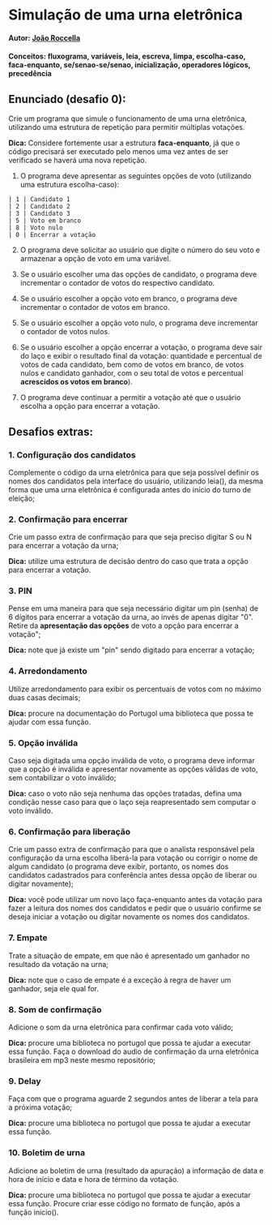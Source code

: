 # Simulação de uma urna eletrônica

#### Autor: [João Roccella](https://github.com/JoaoRoccella)

#### Conceitos: fluxograma, variáveis, leia, escreva, limpa, escolha-caso, faca-enquanto, se/senao-se/senao, inicialização, operadores lógicos, precedência

## Enunciado (desafio 0):

Crie um programa que simule o funcionamento de uma urna eletrônica, utilizando uma estrutura de repetição para permitir múltiplas votações. 

**Dica:** Considere fortemente usar a estrutura **faca-enquanto**, já que o código precisará ser executado pelo menos uma vez antes de ser verificado se haverá uma nova repetição. 

1. O programa deve apresentar as seguintes opções de voto (utilizando uma estrutura escolha-caso):

```
| 1 | Candidato 1
| 2 | Candidato 2
| 3 | Candidato 3
| 5 | Voto em branco
| 8 | Voto nulo
| 0 | Encerrar a votação
```
  
2. O programa deve solicitar ao usuário que digite o número do seu voto e armazenar a opção de voto em uma variável. 

3. Se o usuário escolher uma das opções de candidato, o programa deve incrementar o contador de votos do respectivo candidato. 

4. Se o usuário escolher a opção voto em branco, o programa deve incrementar o contador de votos em branco. 

5. Se o usuário escolher a opção voto nulo, o programa deve incrementar o contador de votos nulos. 

6. Se o usuário escolher a opção encerrar a votação, o programa deve sair do laço e exibir o resultado final da votação: quantidade e percentual de votos de cada candidato, bem como de votos em branco, de votos nulos e candidato ganhador, com o seu total de votos e percentual **acrescidos os votos em branco**).
  
7. O programa deve continuar a permitir a votação até que o usuário escolha a opção para encerrar a votação.

## Desafios extras:

### 1. Configuração dos candidatos
Complemente o código da urna eletrônica para que seja possível definir os nomes dos candidatos pela interface do usuário, utilizando leia(), da mesma forma que uma urna eletrônica é configurada antes do início do turno de eleição;

### 2. Confirmação para encerrar 
Crie um passo extra de confirmação para que seja preciso digitar S ou N para encerrar a votação da urna;

**Dica:** utilize uma estrutura de decisão dentro do caso que trata a opção para encerrar a votação.

### 3. PIN
Pense em uma maneira para que seja necessário digitar um pin (senha) de 6 dígitos para encerrar a votação da urna, ao invés de apenas digitar "0". Retire da **apresentação das opções** de voto a opção para encerrar a votação";

**Dica:** note que já existe um "pin" sendo digitado para encerrar a votação;

### 4. Arredondamento
Utilize arredondamento para exibir os percentuais de votos com no máximo duas casas decimais; 

**Dica:** procure na documentação do Portugol uma biblioteca que possa te ajudar com essa função.

### 5. Opção inválida
Caso seja digitada uma opção inválida de voto, o programa deve informar que a opção é inválida e apresentar novamente as opções válidas de voto, sem contabilizar o voto inválido;

**Dica:** caso o voto não seja nenhuma das opções tratadas, defina uma condição nesse caso para que o laço seja reapresentado sem computar o voto inválido.

### 6. Confirmação para liberação
Crie um passo extra de confirmação para que o analista responsável pela configuração da urna escolha liberá-la para votação ou corrigir o nome de algum candidato (o programa deve exibir, portanto, os nomes dos candidatos cadastrados para conferência antes dessa opção de liberar ou digitar novamente);

**Dica:** você pode utilizar um novo laço faça-enquanto antes da votação para fazer a leitura dos nomes dos candidatos e pedir que o usuário confirme se deseja iniciar a votação ou digitar novamente os nomes dos candidatos.

### 7. Empate
Trate a situação de empate, em que não é apresentado um ganhador no resultado da votação na urna;

**Dica:** note que o caso de empate é a exceção à regra de haver um ganhador, seja ele qual for.

### 8. Som de confirmação
Adicione o som da urna eletrônica para confirmar cada voto válido;

**Dica:** procure uma biblioteca no portugol que possa te ajudar a executar essa função. Faça o download do audio de confirmação da urna eletrônica brasileira em mp3 neste mesmo repositório;

### 9. Delay
Faça com que o programa aguarde 2 segundos antes de liberar a tela para a próxima votação;

**Dica:** procure uma biblioteca no portugol que possa te ajudar a executar essa função.

### 10. Boletim de urna
Adicione ao boletim de urna (resultado da apuração) a informação de data e hora de início e data e hora de término da votação.

**Dica:** procure uma biblioteca no portugol que possa te ajudar a executar essa função. Procure criar esse código no formato de função, após a função inicio().
